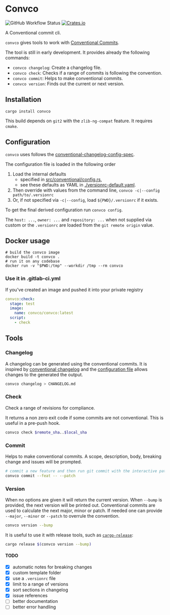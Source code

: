# Convco

![GitHub Workflow Status](https://img.shields.io/github/workflow/status/convco/convco/Build%20binary)
[![Crates.io](https://img.shields.io/crates/v/convco)](https://crates.io/crates/convco)

A Conventional commit cli.

`convco` gives tools to work with [Conventional Commits][1].

The tool is still in early development.
It provides already the following commands:

- `convco changelog`: Create a changelog file.
- `convco check`: Checks if a range of commits is following the convention.
- `convco commit`: Helps to make conventional commits.
- `convco version`: Finds out the current or next version.

## Installation

`cargo install convco`

This build depends on `git2` with the `zlib-ng-compat` feature. It requires `cmake`.

## Configuration

`convco` uses follows the [conventional-changelog-config-spec][3].

The configuration file is loaded in the following order

1. Load the internal defaults
    - specified in [src/conventional/config.rs](src/conventional/config.rs),
    - see these defaults as YAML in [./versionrc-default.yaml](versionrc-default.yaml).
2. Then override with values from the command line, `convco -c|--config path/to/.versionrc`
3. Or, if not specified via `-c|--config`, load `${PWD}/.versionrc` if it exists.

To get the final derived configuration run `convco config`.

The `host: ...`, `owner: ...` and `repository: ...` when not supplied via custom or the `.versionrc` are loaded
from the `git remote origin` value.

## Docker usage

```shell script
# build the convco image
docker build -t convco .
# run it on any codebase
docker run -v "$PWD:/tmp" --workdir /tmp --rm convco
```

### Use it in .gitlab-ci.yml

If you've created an image and pushed it into your private registry

```yaml
convco:check:
  stage: test
  image:
    name: convco/convco:latest
  script:
    - check
```

## Tools

### Changelog

A changelog can be generated using the conventional commits.
It is inspired by [conventional changelog][2] and the [configuration file](#configuration) allows changes to the generated the output.

```sh
convco changelog > CHANGELOG.md
```

### Check

Check a range of revisions for compliance.

It returns a non zero exit code if some commits are not conventional.
This is useful in a pre-push hook.

```sh
convco check $remote_sha..$local_sha
```

### Commit

Helps to make conventional commits.
A scope, description, body, breaking change and issues will be prompted.

```sh
# commit a new feature and then run git commit with the interactive patch switch
convco commit --feat -- --patch
```

### Version

When no options are given it will return the current version.
When `--bump` is provided, the next version will be printed out.
Conventional commits are used to calculate the next major, minor or patch.
If needed one can provide `--major`, `--minor` or `--patch` to overrule the convention.

```sh
convco version --bump
```

It is useful to use it with release tools, such as [`cargo-release`](https://crates.io/crates/cargo-release):

```sh
cargo release $(convco version --bump)
```

#### TODO

- [x] automatic notes for breaking changes
- [x] custom template folder
- [x] use a `.versionrc` file
- [x] limit to a range of versions
- [x] sort sections in changelog
- [x] issue references
- [ ] better documentation
- [ ] better error handling

[1]: https://www.conventionalcommits.org/
[2]: https://github.com/conventional-changelog/conventional-changelog
[3]: https://github.com/conventional-changelog/conventional-changelog-config-spec/blob/master/versions/2.1.0/README.md
